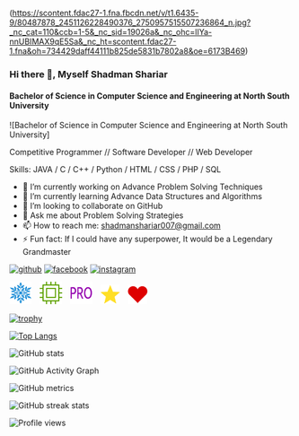 (https://scontent.fdac27-1.fna.fbcdn.net/v/t1.6435-9/80487878_2451126228490376_2750957515507236864_n.jpg?_nc_cat=110&ccb=1-5&_nc_sid=19026a&_nc_ohc=lIYa-nnUBIMAX9qE5Sa&_nc_ht=scontent.fdac27-1.fna&oh=734429daff44111b825de5831b7802a8&oe=6173B469)
### Hi there 👋, Myself Shadman Shariar
#### Bachelor of Science in Computer Science and Engineering at North South University
![Bachelor of Science in Computer Science and Engineering at North South University]

Competitive Programmer // Software Developer // Web Developer

Skills: JAVA / C / C++ / Python / HTML / CSS / PHP / SQL

- 🔭 I’m currently working on Advance Problem Solving Techniques 
- 🌱 I’m currently learning Advance Data Structures and Algorithms 
- 👯 I’m looking to collaborate on GitHub 
- 💬 Ask me about Problem Solving Strategies 
- 📫 How to reach me: shadmanshariar007@gmail.com 
- ⚡ Fun fact: If I could have any superpower, It would be a Legendary Grandmaster 


[<img src='https://cdn.jsdelivr.net/npm/simple-icons@3.0.1/icons/github.svg' alt='github' height='40'>](https://github.com/ShadmanShariar)  [<img src='https://cdn.jsdelivr.net/npm/simple-icons@3.0.1/icons/facebook.svg' alt='facebook' height='40'>](https://www.facebook.com/shadman.shahriar.007)  [<img src='https://cdn.jsdelivr.net/npm/simple-icons@3.0.1/icons/instagram.svg' alt='instagram' height='40'>](https://www.instagram.com/shadman_shariar/)  

<a href='https://archiveprogram.github.com/'><img src='https://raw.githubusercontent.com/acervenky/animated-github-badges/master/assets/acbadge.gif' width='40' height='40'></a> <a href='https://docs.github.com/en/developers'><img src='https://raw.githubusercontent.com/acervenky/animated-github-badges/master/assets/devbadge.gif' width='40' height='40'></a> <a href='https://github.com/pricing'><img src='https://raw.githubusercontent.com/acervenky/animated-github-badges/master/assets/pro.gif' width='40' height='40'></a> <a href='https://stars.github.com/'><img src='https://raw.githubusercontent.com/acervenky/animated-github-badges/master/assets/starbadge.gif' width='35' height='35'></a> <a href='https://docs.github.com/en/github/supporting-the-open-source-community-with-github-sponsors'><img src='https://raw.githubusercontent.com/acervenky/animated-github-badges/master/assets/sponsorbadge.gif' width='35' height='35'></a> 

[![trophy](https://github-profile-trophy.vercel.app/?username=ShadmanShariar)](https://github.com/ryo-ma/github-profile-trophy)

[![Top Langs](https://github-readme-stats.vercel.app/api/top-langs/?username=ShadmanShariar)](https://github.com/anuraghazra/github-readme-stats)

![GitHub stats](https://github-readme-stats.vercel.app/api?username=ShadmanShariar&show_icons=true&count_private=true)  

![GitHub Activity Graph](https://activity-graph.herokuapp.com/graph?username=ShadmanShariar)  

![GitHub metrics](https://metrics.lecoq.io/ShadmanShariar)  

![GitHub streak stats](https://github-readme-streak-stats.herokuapp.com/?user=ShadmanShariar)  

![Profile views](https://gpvc.arturio.dev/ShadmanShariar)  
